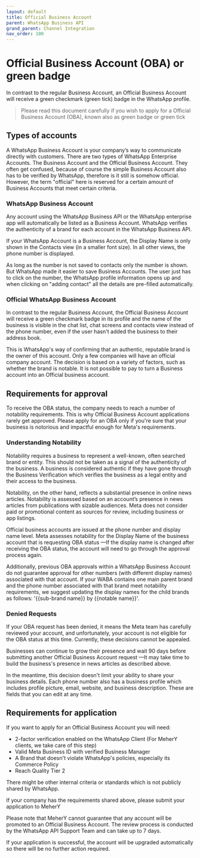 ```yaml
---
layout: default
title: Official Business Account
parent: WhatsApp Business API
grand_parent: Channel Integration
nav_order: 100
---
```

# Official Business Account (OBA) or green badge
In contrast to the regular Business Account, an Official Business Account will receive a green checkmark (green tick) badge in the WhatsApp profile.

> Please read this document carefully if you wish to apply for a Official Business Account (OBA), known also as green badge or green tick 

## Types of accounts
A WhatsApp Business Account is your company’s way to communicate directly with customers. There are two types of WhatsApp Enterprise Accounts. The Business Account and the Official Business Account. They often get confused, because of course the simple Business Account also has to be verified by WhatsApp, therefore is it still is somehow official. However, the term "official" here is reserved for a certain amount of Business Accounts that meet certain criteria.

### WhatsApp Business Account
Any account using the WhatsApp Business API or the WhatsApp enterprise app will automatically be listed as a Business Account. WhatsApp verifies the authenticity of a brand for each account in the WhatsApp Business API.  

If your WhatsApp Account is a Business Account, the Display Name is only shown in the Contacts view (in a smaller font size). In all other views, the phone number is displayed.

As long as the number is not saved to contacts only the number is shown. But WhatsApp made it easier to save Business Accounts. The user just has to click on the number, the WhatsApp profile information opens up and  when clicking on "adding contact" all the details are pre-filled automatically.

### Official WhatsApp Business Account
In contrast to the regular Business Account, the Official Business Account will receive a green checkmark  badge in its profile and the name of the business is visible in the chat list, chat screens and contacts view instead of the phone number, even if the user hasn't added the business to their address book.

This is WhatsApp's way of confirming that an authentic, reputable brand is the owner of this account. Only a few companies will have an official company account. The decision is based on a variety of factors, such as whether the brand is notable. It is not possible to pay to turn a Business account into an Official business account.

## Requirements for approval
To receive the OBA  status, the company needs to reach a number of notability requirements. 
This is why Official Business Account applications rarely get approved. Please apply for an OBA only if you're sure that your business is notorious and impactful enough for Meta's requirements.


### Understanding Notability
Notability requires a business to represent a well-known, often searched brand or entity. This should not be taken as a signal of the authenticity of the business. A business is considered authentic if they have gone through the Business Verification which verifies the business as a legal entity and their access to the business.

Notability, on the other hand, reflects a substantial presence in online news articles. Notability is assessed based on an account’s presence in news articles from publications with sizable audiences. Meta does not consider paid or promotional content as sources for review, including business or app listings.

Official business accounts are issued at the phone number and display name level. Meta assesses notability for the Display Name of the business account that is requesting OBA status —If the display name is changed after receiving the OBA status, the account will need to go through the approval process again.

Additionally, previous OBA approvals within a WhatsApp Business Account do not guarantee approval for other numbers (with different display names) associated with that account. If your WABA contains one main parent brand and the phone number associated with that brand meet notability requirements, we suggest updating the display names for the child brands as follows: '{{sub-brand name}} by {{notable name}}'.

### Denied Requests
If your OBA request has been denied, it means the Meta team has carefully reviewed your account, and unfortunately, your account is not eligible for the OBA status at this time. Currently, these decisions cannot be appealed.

Businesses can continue to grow their presence and wait 90 days before submitting another Official Business Account request —It may take time to build the business's presence in news articles as described above.

In the meantime, this decision doesn't limit your ability to share your business details. Each phone number also has a business profile which includes profile picture, email, website, and business description. These are fields that you can edit at any time. 


## Requirements for application

If you want to apply for an Official Business Account you will need: 
* 2-factor verification enabled on the WhatsApp Client (For MeherY clients, we take care of this step) 
* Valid Meta Business ID with verified Business Manager
* A Brand that doesn't violate WhatsApp's policies, especially its Commerce Policy
* Reach Quality Tier 2

There might be other internal criteria or standards which is not publicly shared by WhatsApp.

If your company has the requirements shared above, please submit your application to MeherY

Please note that MeherY cannot guarantee that any account will be promoted to an Official Business Account. The review process is conducted by the WhatsApp API Support Team and can take up to 7 days.

If your application is successful, the account will be upgraded automatically so there will be no further action required. 


